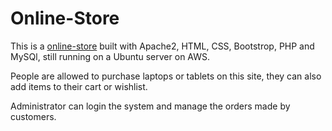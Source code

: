 # Online-Store

This is a [online-store](http://zhonghuang.sytes.net/csc671/) built with Apache2, HTML, CSS, Bootstrop, PHP and MySQl, still running on a Ubuntu server on AWS.

People are allowed to purchase laptops or tablets on this site, they can also add items to their cart or wishlist.

Administrator can login the system and manage the orders made by customers.


